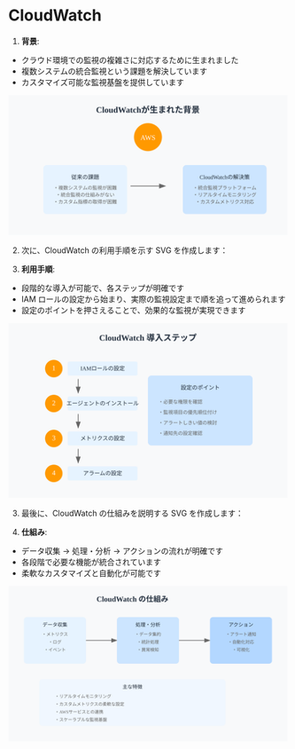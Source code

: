 # CloudWatch

1. **背景**:

- クラウド環境での監視の複雑さに対応するために生まれました
- 複数システムの統合監視という課題を解決しています
- カスタマイズ可能な監視基盤を提供しています

![CloudWatchが生まれた背景](/image/logging-monitoring/cloudwatch-background.svg)

2. 次に、CloudWatch の利用手順を示す SVG を作成します：

3. **利用手順**:

- 段階的な導入が可能で、各ステップが明確です
- IAM ロールの設定から始まり、実際の監視設定まで順を追って進められます
- 設定のポイントを押さえることで、効果的な監視が実現できます

![CloudWatch利用手順](/image/logging-monitoring/cloudwatch-setup.svg)

3. 最後に、CloudWatch の仕組みを説明する SVG を作成します：

4. **仕組み**:

- データ収集 → 処理・分析 → アクションの流れが明確です
- 各段階で必要な機能が統合されています
- 柔軟なカスタマイズと自動化が可能です

![CloudWatchの仕組み](/image/logging-monitoring/cloudwatch-architecture.svg)
